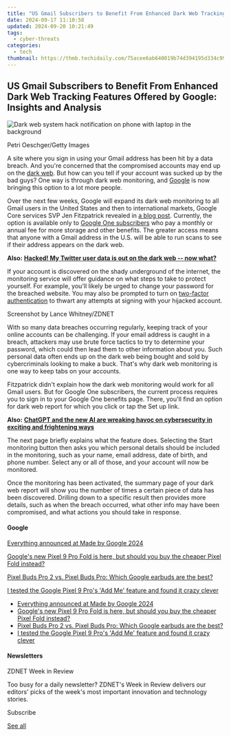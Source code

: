 ```yaml
---
title: "US Gmail Subscribers to Benefit From Enhanced Dark Web Tracking Features Offered by Google: Insights and Analysis"
date: 2024-09-17 11:10:58
updated: 2024-09-20 10:21:49
tags:
  - cyber-threats
categories:
  - tech
thumbnail: https://thmb.techidaily.com/75acee6ab640019b74d394195d334c99ef1bc00597a90331917637ac51654852.png
---
```


## US Gmail Subscribers to Benefit From Enhanced Dark Web Tracking Features Offered by Google: Insights and Analysis

![Dark web system hack notification on phone with laptop in the background](https://www.zdnet.com/a/img/resize/8532a8189f4473726cb55963376f9d71ab04c077/2023/05/12/8e4e12c9-7402-48be-b906-e24a26f7f1ff/gettyimages-874722872-1.jpg?auto=webp&width=1280)

Petri Oeschger/Getty Images

A site where you sign in using your Gmail address has been hit by a data breach. And you're concerned that the compromised accounts may end up on the [dark web](https://www.zdnet.com/article/your-complete-guide-to-the-dark-web-and-how-to-safely-access-onion-websites/). But how can you tell if your account was sucked up by the bad guys? One way is through dark web monitoring, and [Google](https://www.zdnet.com/article/every-major-ai-feature-announced-at-google-io-2023/) is now bringing this option to a lot more people.

Over the next few weeks, Google will expand its dark web monitoring to all Gmail users in the United States and then to international markets, Google Core services SVP Jen Fitzpatrick revealed in [a blog post](https://blog.google/technology/safety-security/online-safety-features-updates-google-io-2023/). Currently, the option is available only to [Google One subscribers](https://www.zdnet.com/article/google-one-brings-vpn-feature-to-more-plans-adds-dark-web-monitoring-for-personal-info/) who pay a monthly or annual fee for more storage and other benefits. The greater access means that anyone with a Gmail address in the U.S. will be able to run scans to see if their address appears on the dark web.

**Also:** [**Hacked! My Twitter user data is out on the dark web -- now what?**](https://www.zdnet.com/article/hacked-my-twitter-user-data-is-out-on-the-dark-web-now-what/)

If your account is discovered on the shady underground of the internet, the monitoring service will offer guidance on what steps to take to protect yourself. For example, you'll likely be urged to change your password for the breached website. You may also be prompted to turn on [two-factor authentication](https://www.zdnet.com/article/better-than-the-best-password-how-to-use-2fa-to-improve-your-security/) to thwart any attempts at signing with your hijacked account.

Screenshot by Lance Whitney/ZDNET

With so many data breaches occurring regularly, keeping track of your online accounts can be challenging. If your email address is caught in a breach, attackers may use brute force tactics to try to determine your password, which could then lead them to other information about you. Such personal data often ends up on the dark web being bought and sold by cybercriminals looking to make a buck. That's why dark web monitoring is one way to keep tabs on your accounts.

Fitzpatrick didn't explain how the dark web monitoring would work for all Gmail users. But for Google One subscribers, the current process requires you to sign in to your Google One benefits page. There, you'll find an option for dark web report for which you click or tap the Set up link.

**Also:** [**ChatGPT and the new AI are wreaking havoc on cybersecurity in exciting and frightening ways**](https://www.zdnet.com/article/chatgpt-and-the-new-ai-are-wreaking-havoc-on-cybersecurity/)

The next page briefly explains what the feature does. Selecting the Start monitoring button then asks you which personal details should be included in the monitoring, such as your name, email address, date of birth, and phone number. Select any or all of those, and your account will now be monitored.

Once the monitoring has been activated, the summary page of your dark web report will show you the number of times a certain piece of data has been discovered. Drilling down to a specific result then provides more details, such as when the breach occurred, what other info may have been compromised, and what actions you should take in response.

#### Google

[Everything announced at Made by Google 2024](https://www.zdnet.com/article/everything-announced-at-made-by-google-2024-pixel-9-pro-fold-gemini-watch-3-and-more/ "Everything announced at Made by Google 2024")

[Google's new Pixel 9 Pro Fold is here, but should you buy the cheaper Pixel Fold instead?](https://www.zdnet.com/article/google-pixel-9-pro-fold-vs-pixel-fold/ "Google's new Pixel 9 Pro Fold is here, but should you buy the cheaper Pixel Fold instead?")

[Pixel Buds Pro 2 vs. Pixel Buds Pro: Which Google earbuds are the best?](https://www.zdnet.com/article/pixel-buds-pro-2-vs-pixel-buds-pro-which-google-earbuds-are-the-best/ "Pixel Buds Pro 2 vs. Pixel Buds Pro: Which Google earbuds are the best?")

[I tested the Google Pixel 9 Pro's 'Add Me' feature and found it crazy clever](https://www.zdnet.com/article/the-google-pixel-9-pros-add-me-feature-is-an-ar-camera-tool-youll-actually-use/ "I tested the Google Pixel 9 Pro's 'Add Me' feature and found it crazy clever")

* [Everything announced at Made by Google 2024](https://www.zdnet.com/article/everything-announced-at-made-by-google-2024-pixel-9-pro-fold-gemini-watch-3-and-more/ "Everything announced at Made by Google 2024")
* [Google's new Pixel 9 Pro Fold is here, but should you buy the cheaper Pixel Fold instead?](https://www.zdnet.com/article/google-pixel-9-pro-fold-vs-pixel-fold/ "Google's new Pixel 9 Pro Fold is here, but should you buy the cheaper Pixel Fold instead?")
* [Pixel Buds Pro 2 vs. Pixel Buds Pro: Which Google earbuds are the best?](https://www.zdnet.com/article/pixel-buds-pro-2-vs-pixel-buds-pro-which-google-earbuds-are-the-best/ "Pixel Buds Pro 2 vs. Pixel Buds Pro: Which Google earbuds are the best?")
* [I tested the Google Pixel 9 Pro's 'Add Me' feature and found it crazy clever](https://www.zdnet.com/article/the-google-pixel-9-pros-add-me-feature-is-an-ar-camera-tool-youll-actually-use/ "I tested the Google Pixel 9 Pro's 'Add Me' feature and found it crazy clever")

#### Newsletters

ZDNET Week in Review

Too busy for a daily newsletter? ZDNET's Week in Review delivers our editors' picks of the week's most important innovation and technology stories.

 Subscribe

[See all](https://www.zdnet.com/newsletters/)

<ins class="adsbygoogle"
     style="display:block"
     data-ad-format="autorelaxed"
     data-ad-client="ca-pub-7571918770474297"
     data-ad-slot="1223367746"></ins>



<ins class="adsbygoogle"
     style="display:block"
     data-ad-client="ca-pub-7571918770474297"
     data-ad-slot="8358498916"
     data-ad-format="auto"
     data-full-width-responsive="true"></ins>
